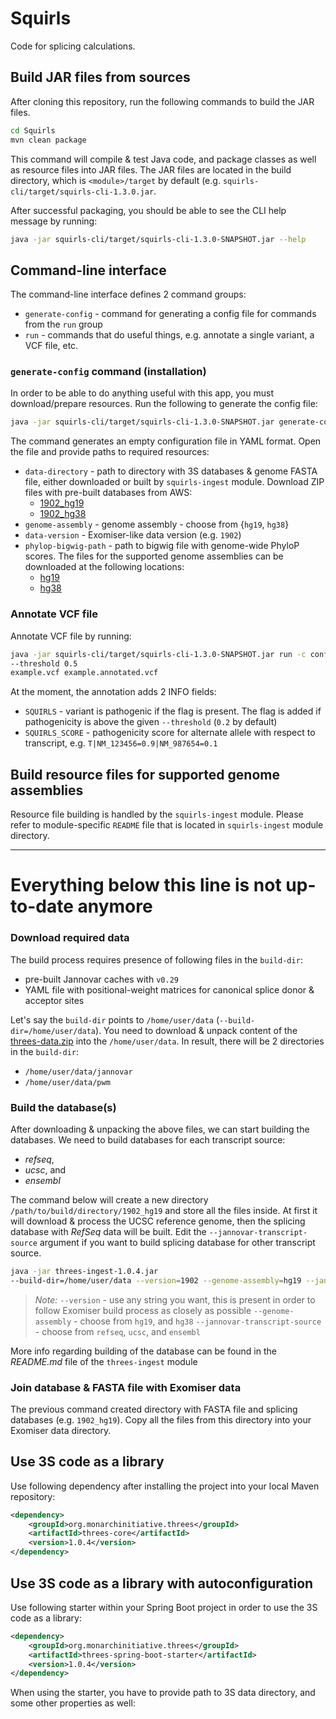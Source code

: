 # Squirls
Code for splicing calculations.

## Build JAR files from sources

After cloning this repository, run the following commands to build the JAR files.
```bash
cd Squirls
mvn clean package
```

This command will compile & test Java code, and package classes as well as resource files into JAR files. The JAR files 
are located in the build directory, which is `<module>/target` by default (e.g. `squirls-cli/target/squirls-cli-1.3.0.jar`.

After successful packaging, you should be able to see the CLI help message by running:

```bash
java -jar squirls-cli/target/squirls-cli-1.3.0-SNAPSHOT.jar --help
```

## Command-line interface

The command-line interface defines 2 command groups:
- `generate-config` - command for generating a config file for commands from the `run` group
- `run` - commands that do useful things, e.g. annotate a single variant, a VCF file, etc. 

### `generate-config` command (installation)

In order to be able to do anything useful with this app, you must download/prepare resources. Run the following to generate the config file:

```bash
java -jar squirls-cli/target/squirls-cli-1.3.0-SNAPSHOT.jar generate-config config.yml
``` 

The command generates an empty configuration file in YAML format. Open the file and provide paths to required resources:
- `data-directory` - path to directory with 3S databases & genome FASTA file, either downloaded or built by `squirls-ingest` module. Download ZIP files with pre-built databases from AWS:
  - [1902_hg19](https://exomiser-threes.s3.amazonaws.com/1902_hg19.zip)
  - [1902_hg38](https://exomiser-threes.s3.amazonaws.com/1902_hg38.zip)
- `genome-assembly` - genome assembly - choose from {`hg19`, `hg38`}   
- `data-version` - Exomiser-like data version (e.g. `1902`)
- `phylop-bigwig-path` - path to bigwig file with genome-wide PhyloP scores. The files for the supported genome assemblies can be downloaded at the following locations:
  - [hg19](https://hgdownload.cse.ucsc.edu/goldenpath/hg19/phyloP100way/hg19.100way.phyloP100way.bw)
  - [hg38](https://hgdownload.soe.ucsc.edu/goldenPath/hg38/phyloP100way/hg38.phyloP100way.bw)  

### Annotate VCF file

Annotate VCF file by running:

```bash
java -jar squirls-cli/target/squirls-cli-1.3.0-SNAPSHOT.jar run -c config.yml annotate-vcf 
--threshold 0.5
example.vcf example.annotated.vcf
```

At the moment, the annotation adds 2 INFO fields:
- `SQUIRLS` - variant is pathogenic if the flag is present. The flag is added if pathogenicity is above the given `--threshold` (`0.2` by default) 
- `SQUIRLS_SCORE` - pathogenicity score for alternate allele with respect to transcript, e.g. `T|NM_123456=0.9|NM_987654=0.1`   


## Build resource files for supported genome assemblies

Resource file building is handled by the `squirls-ingest` module. Please refer to module-specific `README` file that is located
in `squirls-ingest` module directory.

------------------------------------------------------------------------------------------------------------------------

# Everything below this line is not up-to-date anymore

### Download required data

The build process requires presence of following files in the `build-dir`:
- pre-built Jannovar caches with `v0.29` 
- YAML file with positional-weight matrices for canonical splice donor & acceptor sites

Let's say the `build-dir` points to `/home/user/data` (`--build-dir=/home/user/data`). You need to download & unpack content of the [threes-data.zip](https://exomiser-threes.s3.amazonaws.com/threes-data.zip) into the `/home/user/data`. In result, there will be 2 directories in the  `build-dir`:
- `/home/user/data/jannovar`
- `/home/user/data/pwm` 


### Build the database(s)
After downloading & unpacking the above files, we can start building the databases. We need to build databases for each transcript source:
- *refseq*,
- *ucsc*, and
- *ensembl*

The command below will create a new directory `/path/to/build/directory/1902_hg19` and store all the files inside. At first it will download & process the UCSC reference genome, then the splicing database with *RefSeq* data will be built. Edit the `--jannovar-transcript-source` argument if you want to build splicing database for other transcript source.

```bash
java -jar threes-ingest-1.0.4.jar
--build-dir=/home/user/data --version=1902 --genome-assembly=hg19 --jannovar-transcript-source=refseq
```
> *Note:*
> `--version` - use any string you want, this is present in order to follow Exomiser build process as closely as possible
> `--genome-assembly` - choose from `hg19`, and `hg38`
> `--jannovar-transcript-source` - choose from `refseq`, `ucsc`, and `ensembl`

More info regarding building of the database can be found in the *README.md* file of the `threes-ingest` module

### Join database & FASTA file with Exomiser data
The previous command created directory with FASTA file and splicing databases (e.g. `1902_hg19`). Copy all the files from this directory into your Exomiser data directory.


## Use 3S code as a library

Use following dependency after installing the project into your local Maven repository:

```xml
<dependency>
    <groupId>org.monarchinitiative.threes</groupId>
    <artifactId>threes-core</artifactId>
    <version>1.0.4</version>
</dependency>
```

## Use 3S code as a library with autoconfiguration

Use following starter within your Spring Boot project in order to use the 3S code as a library:

```xml
<dependency>
    <groupId>org.monarchinitiative.threes</groupId>
    <artifactId>threes-spring-boot-starter</artifactId>
    <version>1.0.4</version>
</dependency>
```

When using the starter, you have to provide path to 3S data directory, and some other properties as well:
